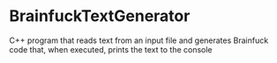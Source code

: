 # BrainfuckTextGenerator
C++ program that reads text from an input file and generates Brainfuck code that, when executed, prints the text to the console
